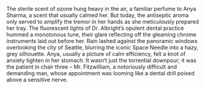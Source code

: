 The sterile scent of ozone hung heavy in the air, a familiar perfume to Anya Sharma, a scent that usually calmed her.  But today, the antiseptic aroma only served to amplify the tremor in her hands as she meticulously prepared her tray.  The fluorescent lights of Dr. Albright’s opulent dental practice hummed a monotonous tune, their glare reflecting off the gleaming chrome instruments laid out before her.  Rain lashed against the panoramic windows overlooking the city of Seattle, blurring the iconic Space Needle into a hazy, grey silhouette.  Anya, usually a picture of calm efficiency, felt a knot of anxiety tighten in her stomach.  It wasn’t just the torrential downpour; it was the patient in chair three – Mr. Fitzwilliam, a notoriously difficult and demanding man, whose appointment was looming like a dental drill poised above a sensitive nerve.

